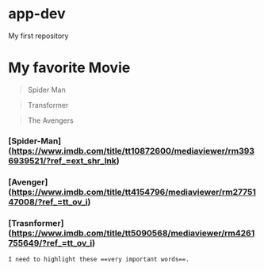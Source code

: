 # app-dev
My first repository

  # My favorite Movie 

  > Spider Man
  
  > Transformer
  
  > The Avengers 
 
  ### [Spider-Man] (https://www.imdb.com/title/tt10872600/mediaviewer/rm3936939521/?ref_=ext_shr_lnk)
  
  ### [Avenger] (https://www.imdb.com/title/tt4154796/mediaviewer/rm2775147008/?ref_=tt_ov_i)
  
  
 ### [Trasnformer] (https://www.imdb.com/title/tt5090568/mediaviewer/rm4261755649/?ref_=tt_ov_i)
 
 	I need to highlight these ==very important words==.
 
 
 
